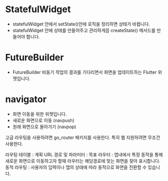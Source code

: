 # StatefulWidget
- statefulWidget 안에서  setState()안에 로직을 정리하면 상태가 바뀝니다.
- statefulWidget 안에 상태를 만들어주고 관리하게끔 createState() 메서드를 만들어야 합니다.

# FutureBuilder
- FutureBuilder  비동기 작업의 결과를 기다리면서 화면을 업데이트하는 Flutter 위젯입니다.

# navigator
- 화면 이동을 위한 위젯입니다.
- 새로운 화면으로 이동 (navpush)
- 원래 화면으로 돌아가기 (navpop)

고급 라우팅을 사용하려면 go_router 패키지를 사용한다. 특히 웹 지원하려면 무조건 사용한다.

라우팅 테이블 : 계획
URL 경로 및 파라미터 : 목표
라우터 :  앱내에서 특정 동작을 통해 새로운 화면으로 이동하고자 할때 라우터는 해당경로에 맞는 화면을 찾아 표시합니다.
동적 라우팅 : 사용자의 입력이나 앱의 상태에 따라 동적으로 화면을 전환할 수 있습니다.

